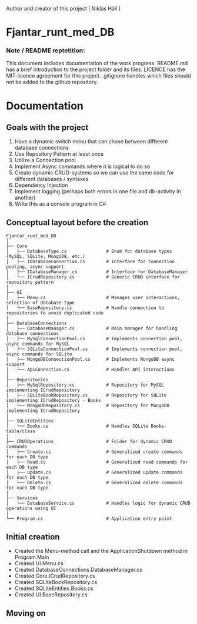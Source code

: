 Author and creator of this project [ Niklas Häll ]

# Fjantar_runt_med_DB

### Note / README reptetition:

This document includes documentation of the work progress.
README.md has a brief introduction to the project folder and its files.
LICENCE has the MIT-licence agreement for this project.
.gitignore handles which files should not be added to the github repository.

# Documentation

## Goals with the project

1. Have a dynamic switch menu that can chose between different database connections
2. Use Repository Pattern at least once
3. Utilize a Connection pool
4. Implement Async commands where it is logical to do so
5. Create dynamic CRUD-systems so we can use the same code for different databases / syntaxes
6. Dependency Injection
7. Implement logging (perhaps both errors in one file and db-activity in another)  
8. Write this as a console program in C#

## Conceptual layout before the creation

```
Fjantar_runt_med_DB
│
├── Core
│   ├── DatabaseType.cs               # Enum for database types (MySQL, SQLite, MongoDB, etc.)
│   ├── IDatabaseConnection.cs        # Interface for connection pooling, async support
│   ├── IDatabaseManager.cs           # Interface for DatabaseManager
│   └── ICrudRepository.cs            # Generic CRUD interface for repository pattern
│
├── UI
│   ├── Menu.cs                       # Manages user interactions, selection of database type
│   └── BaseRepository.cs             # Handle connection to repositories to avoid duplicated code
│
├── DatabaseConnections
│   ├── DatabaseManager.cs            # Main manager for handling database connections
│   ├── MySqlConnectionPool.cs        # Implements connection pool, async commands for MySQL
│   ├── SQLiteConnectionPool.cs       # Implements connection pool, async commands for SQLite
│   ├── MongoDBConnectionPool.cs      # Implements MongoDB async support
│   └── ApiConnection.cs              # Handles API interactions
│
├── Repositories
│   ├── MySqlRepository.cs            # Repository for MySQL implementing ICrudRepository
│   ├── SQLiteBookRepository.cs       # Repository for SQLite implementing ICrudRepository - Books
│   └── MongoDbRepository.cs          # Repository for MongoDB implementing ICrudRepository
│
├── SQLiteEntities
│   └── Books.cs                      # Handles SQLite Books-table/class
│
├── CRUDOperations                    # Folder for dynamic CRUD commands
│   ├── Create.cs                     # Generalized create commands for each DB type
│   ├── Read.cs                       # Generalized read commands for each DB type
│   ├── Update.cs                     # Generalized update commands for each DB type
│   └── Delete.cs                     # Generalized delete commands for each DB type
│
├── Services
│   └── DatabaseService.cs            # Handles logic for dynamic CRUD operations using DI
│
└── Program.cs                        # Application entry point
```

## Initial creation

- Created the Menu-method call and the ApplicationShutdown method in Program.Main
- Created UI.Menu.cs
- Created DatabaseConnections.DatabaseManager.cs
- Created Core.ICrudRepository.cs  
- Created SQLiteBookRepository.cs
- Created SQLiteEntities.Books.cs
- Created UI.BaseRepository.cs

## Moving on